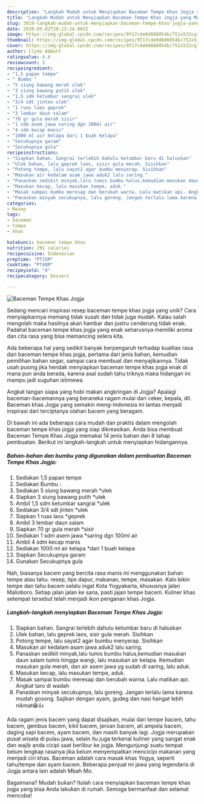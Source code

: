 ```yaml
---
description: "Langkah Mudah untuk Menyiapkan Baceman Tempe Khas Jogja yang Menggugah Selera"
title: "Langkah Mudah untuk Menyiapkan Baceman Tempe Khas Jogja yang Menggugah Selera"
slug: 3019-langkah-mudah-untuk-menyiapkan-baceman-tempe-khas-jogja-yang-menggugah-selera
date: 2020-05-02T20:13:24.803Z
image: https://img-global.cpcdn.com/recipes/9f17c4e0d686054b/751x532cq70/baceman-tempe-khas-jogja-foto-resep-utama.jpg
thumbnail: https://img-global.cpcdn.com/recipes/9f17c4e0d686054b/751x532cq70/baceman-tempe-khas-jogja-foto-resep-utama.jpg
cover: https://img-global.cpcdn.com/recipes/9f17c4e0d686054b/751x532cq70/baceman-tempe-khas-jogja-foto-resep-utama.jpg
author: Clyde Abbott
ratingvalue: 4.4
reviewcount: 3
recipeingredient:
- "1,5 papan tempe"
- " Bumbu "
- "5 siung bawang merah ulek"
- "3 siung bawang putih ulek"
- "1,5 sdm ketumbar sangrai ulek"
- "3/4 sdt jinten ulek"
- "1 ruas laos geprek"
- "3 lembar daun salam"
- "70 gr gula merah sisir"
- "1 sdm asem jawa saring dgn 100ml air"
- "4 sdm kecap manis"
- "1000 ml air kelapa dari 1 buah kelapa"
- "Secukupnya garam"
- "Secukupnya gula"
recipeinstructions:
- "Siapkan bahan. Sangrai terlebih dahulu ketumbar baru di haluskan"
- "Ulek bahan, lalu geprek laos, sisir gula merah. Sisihkan"
- "Potong tempe, lalu sayat2 agar bumbu menyerap. Sisihkan"
- "Masukan air kedalam asam jawa aduk2 lalu saring."
- "Panaskan sedikit minyak,lalu tumis bumbu halus,kemudian masukan daun salam tumis hingga wangi, lalu masukan air kelapa. Kemudian masukan gula merah, dan air asem jawa yg sudah di saring, lalu aduk."
- "Masukan kecap, lalu masukan tempe, aduk."
- "Masak sampai bumbu meresap dan berubah warna. Lalu matikan api. Angkat taro di wadah"
- "Panaskan minyak secukupnya, lalu goreng. Jangan terlalu lama karena mudah gosong. Sajikan dengan ayam, gudeg dan nasi hangat lebih nikmat😁👍"
categories:
- Resep
tags:
- baceman
- tempe
- khas

katakunci: baceman tempe khas 
nutrition: 291 calories
recipecuisine: Indonesian
preptime: "PT15M"
cooktime: "PT48M"
recipeyield: "4"
recipecategory: Dessert

---
```



![Baceman Tempe Khas Jogja](https://img-global.cpcdn.com/recipes/9f17c4e0d686054b/751x532cq70/baceman-tempe-khas-jogja-foto-resep-utama.jpg)

Sedang mencari inspirasi resep baceman tempe khas jogja yang unik? Cara menyiapkannya memang tidak susah dan tidak juga mudah. Kalau salah mengolah maka hasilnya akan hambar dan justru cenderung tidak enak. Padahal baceman tempe khas jogja yang enak seharusnya memiliki aroma dan cita rasa yang bisa memancing selera kita.

Ada beberapa hal yang sedikit banyak berpengaruh terhadap kualitas rasa dari baceman tempe khas jogja, pertama dari jenis bahan, kemudian pemilihan bahan segar, sampai cara membuat dan menyajikannya. Tidak usah pusing jika hendak menyiapkan baceman tempe khas jogja enak di mana pun anda berada, karena asal sudah tahu triknya maka hidangan ini mampu jadi suguhan istimewa.

Angkat tangan siapa yang hobi makan angkringan di Jogja? Apalagi baceman-bacemannya yang beraneka ragam mulai dari ceker, kepala, dll. Baceman khas Jogja yang semakin meng-Indonesia ini lantas menjadi inspirasi dari terciptanya olahan bacem yang beragam.


Di bawah ini ada beberapa cara mudah dan praktis dalam mengolah baceman tempe khas jogja yang siap dikreasikan. Anda bisa membuat Baceman Tempe Khas Jogja memakai 14 jenis bahan dan 8 tahap pembuatan. Berikut ini langkah-langkah untuk menyiapkan hidangannya.

<!--inarticleads1-->

##### Bahan-bahan dan bumbu yang digunakan dalam pembuatan Baceman Tempe Khas Jogja:

1. Sediakan 1,5 papan tempe
1. Sediakan  Bumbu :
1. Sediakan 5 siung bawang merah *ulek
1. Siapkan 3 siung bawang putih *ulek
1. Ambil 1,5 sdm ketumbar sangrai *ulek
1. Sediakan 3/4 sdt jinten *ulek
1. Siapkan 1 ruas laos *geprek
1. Ambil 3 lembar daun salam
1. Siapkan 70 gr gula merah *sisir
1. Sediakan 1 sdm asem jawa *saring dgn 100ml air
1. Ambil 4 sdm kecap manis
1. Sediakan 1000 ml air kelapa *dari 1 buah kelapa
1. Siapkan Secukupnya garam
1. Gunakan Secukupnya gula


Nah, biasanya bacem yang bercita rasa manis ini menggunakan bahan tempe atau tahu. resep, tips dapur, makanan, tempe, masakan. Kalo bikin tempe dan tahu bacem selalu ingat Kota Yogyakarta, khususnya jalan Malioboro. Setiap jalan jalan ke sana, pasti jajan tempe bacem. Kuliner khas setempat tersebut telah menjadi ikon penganan khas Jogja. 

<!--inarticleads2-->

##### Langkah-langkah menyiapkan Baceman Tempe Khas Jogja:

1. Siapkan bahan. Sangrai terlebih dahulu ketumbar baru di haluskan
1. Ulek bahan, lalu geprek laos, sisir gula merah. Sisihkan
1. Potong tempe, lalu sayat2 agar bumbu menyerap. Sisihkan
1. Masukan air kedalam asam jawa aduk2 lalu saring.
1. Panaskan sedikit minyak,lalu tumis bumbu halus,kemudian masukan daun salam tumis hingga wangi, lalu masukan air kelapa. Kemudian masukan gula merah, dan air asem jawa yg sudah di saring, lalu aduk.
1. Masukan kecap, lalu masukan tempe, aduk.
1. Masak sampai bumbu meresap dan berubah warna. Lalu matikan api. Angkat taro di wadah
1. Panaskan minyak secukupnya, lalu goreng. Jangan terlalu lama karena mudah gosong. Sajikan dengan ayam, gudeg dan nasi hangat lebih nikmat😁👍


Ada ragam jenis bacem yang dapat disajikan, mulai dari tempe bacem, tahu bacem, gembus bacem, kikil bacem, jeroan bacem, ati ampela bacem, daging sapi bacem, ayam bacem, dan masih banyak lagi. Jogja merupakan pusat wisata di pulau jawa, selain itu juga terkenal kuliner yang sangat enak dan wajib anda cicipi saat berlibur ke jogja. Mengunjungi suatu tempat belum lengkap rasanya jika belum menyempatkan mencicipi makanan yang menjadi ciri khas. Baceman adalah cara masak khas Yogya, seperti tahu/tempe dan ayam bacem. Beberapa penjual mi jawa yang legendaris di Jogja antara lain adalah Mbah Mo. 

Bagaimana? Mudah bukan? Itulah cara menyiapkan baceman tempe khas jogja yang bisa Anda lakukan di rumah. Semoga bermanfaat dan selamat mencoba!
